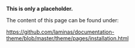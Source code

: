 **This is only a placeholder.**

The content of this page can be found under:

https://github.com/laminas/documentation-theme/blob/master/theme/pages/installation.html

